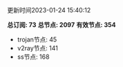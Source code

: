 更新时间2023-01-24 15:40:12

**总订阅: 73**
**总节点: 2097**
**有效节点: 354**
- trojan节点: 45
- v2ray节点: 141
- ss节点: 168
